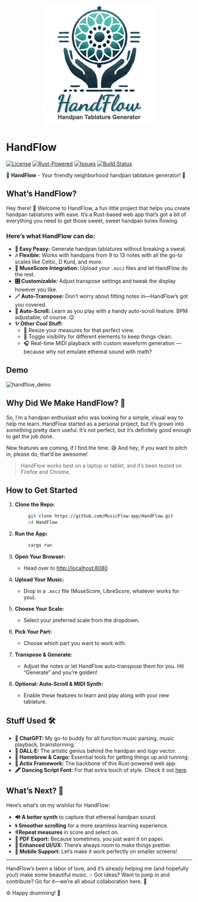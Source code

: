 <p align="center">
  <img src="./.github/assets/HandFlow.png" alt="HandFlow Logo" width="300px">
</p>

# HandFlow

[![License](https://img.shields.io/github/license/MusicFlow-app/HandFlow)](https://www.gnu.org/licenses/agpl-3.0)
[![Rust-Powered](https://img.shields.io/badge/Rust-Actix-000000?logo=rust&logoColor=white)](https://www.rust-lang.org)
[![Issues](https://img.shields.io/github/issues/MusicFlow-app/HandFlow)](https://github.com/MusicFlow-app/HandFlow/issues)
[![Build Status](https://img.shields.io/github/actions/workflow/status/MusicFlow-app/HandFlow/rust.yml?branch=main)](https://github.com/MusicFlow-app/HandFlow/actions)

🎵 **HandFlow** - Your friendly neighborhood handpan tablature generator! 🚀

## What’s HandFlow?

Hey there! 👋 Welcome to HandFlow, a fun little project that helps you create handpan tablatures with ease. It’s a Rust-based web app that’s got a bit of everything you need to get those sweet, sweet handpan tunes flowing.

### Here’s what HandFlow can do:

- **🎼 Easy Peasy:** Generate handpan tablatures without breaking a sweat.
- **🎶 Flexible:** Works with handpans from 9 to 13 notes with all the go-to scales like Celtic, D Kurd, and more.
- **📄 MuseScore Integration:** Upload your `.mscz` files and let HandFlow do the rest.
- **🎛️ Customizable:** Adjust transpose settings and tweak the display however you like.
- **🪄 Auto-Transpose:** Don’t worry about fitting notes in—HandFlow’s got you covered.
- **🚀 Auto-Scroll:** Learn as you play with a handy auto-scroll feature. BPM adjustable, of course. 😉
- **✨ Other Cool Stuff:**
  - 📏 Resize your measures for that perfect view.
  - 👀 Toggle visibility for different elements to keep things clean.
  - 🎧 Real-time MIDI playback with custom waveform generation — because why not emulate ethereal sound with math?

## Demo

![handflow_demo](./.github/assets/demo.gif)

## Why Did We Make HandFlow? 🤔

So, I’m a handpan enthusiast who was looking for a simple, visual way to help me learn. HandFlow started as a personal project, but it’s grown into something pretty darn useful. It’s not perfect, but it’s definitely good enough to get the job done. 

New features are coming, if I find the time. 😅 And hey, if you want to pitch in, please do, that’d be awesome!

>HandFlow works best on a laptop or tablet, and it’s been tested on Firefox and Chrome.

## How to Get Started

1. **Clone the Repo:**
   ```bash
        git clone https://github.com/MusicFlow-app/HandFlow.git
        cd HandFlow
    ```

2. **Run the App:**
   ```bash
        cargo run
    ```

3. **Open Your Browser:**
   - Head over to [http://localhost:8080](http://localhost:8080)

4. **Upload Your Music:**
   - Drop in a `.mscz` file (MuseScore, LibreScore, whatever works for you).

5. **Choose Your Scale:**
   - Select your preferred scale from the dropdown.

6. **Pick Your Part:**
   - Choose which part you want to work with.

7. **Transpose & Generate:**
   - Adjust the notes or let HandFlow auto-transpose them for you. Hit “Generate” and you’re golden!

8. **Optional: Auto-Scroll & MIDI Synth:**
   - Enable these features to learn and play along with your new tablature.

## Stuff Used 🛠️

- **🤖 ChatGPT:** My go-to buddy for all function music parsing, music playback, brainstorming.
- **🎨 DALL·E:** The artistic genius behind the handpan and logo vector.
- **🍺 Homebrew & Cargo:** Essential tools for getting things up and running.
- **🚀 Actix Framework:** The backbone of this Rust-powered web app.
- **🖋️ Dancing Script Font:** For that extra touch of style. Check it out [here](https://www.fontsquirrel.com/fonts/dancing-script-ot?q%5Bterm%5D=dancing&q%5Bsearch_check%5D=Y).

## What’s Next? 🎯

Here’s what’s on my wishlist for HandFlow:

- **🔊 A better synth** to capture that ethereal handpan sound.
- **🌀 Smoother scrolling** for a more seamless learning experience.
- **𝄇  Repeat measures** in score and select on.
- **📄 PDF Export:** Because sometimes, you just want it on paper.
- **🎨 Enhanced UI/UX:** There’s always room to make things prettier.
- **📱 Mobile Support:** Let’s make it work perfectly on smaller screens!

---

HandFlow’s been a labor of love, and it’s already helping me (and hopefully you!) make some beautiful music. 🎶 Got ideas? Want to jump in and contribute? Go for it—we’re all about collaboration here. 🤘

☮ Happy drumming! 🥁